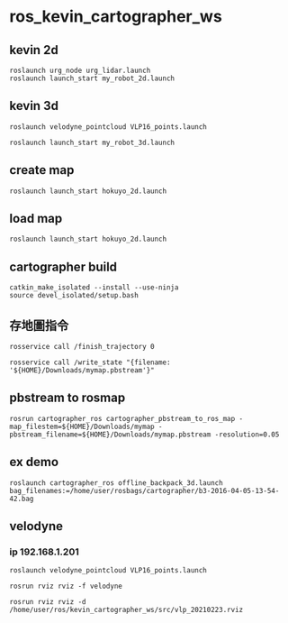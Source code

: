 # ros_kevin_cartographer_ws


## kevin 2d
    roslaunch urg_node urg_lidar.launch
    roslaunch launch_start my_robot_2d.launch

## kevin 3d
    roslaunch velodyne_pointcloud VLP16_points.launch
    
    roslaunch launch_start my_robot_3d.launch

## create map
    roslaunch launch_start hokuyo_2d.launch

## load map
    roslaunch launch_start hokuyo_2d.launch
## cartographer build
    catkin_make_isolated --install --use-ninja
    source devel_isolated/setup.bash
## 存地圖指令
    rosservice call /finish_trajectory 0

    rosservice call /write_state "{filename: '${HOME}/Downloads/mymap.pbstream'}"

## pbstream to rosmap
    rosrun cartographer_ros cartographer_pbstream_to_ros_map -map_filestem=${HOME}/Downloads/mymap -pbstream_filename=${HOME}/Downloads/mymap.pbstream -resolution=0.05


## ex demo
    roslaunch cartographer_ros offline_backpack_3d.launch bag_filenames:=/home/user/rosbags/cartographer/b3-2016-04-05-13-54-42.bag

## velodyne

### ip 192.168.1.201

    roslaunch velodyne_pointcloud VLP16_points.launch

    rosrun rviz rviz -f velodyne

    rosrun rviz rviz -d /home/user/ros/kevin_cartographer_ws/src/vlp_20210223.rviz